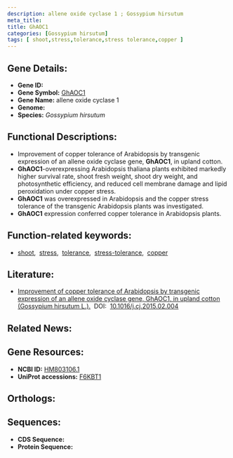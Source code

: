 ```yaml
---
description: allene oxide cyclase 1 ; Gossypium hirsutum
meta_title:
title: GhAOC1
categories: [Gossypium hirsutum]
tags: [ shoot,stress,tolerance,stress tolerance,copper ]
---
```


## Gene Details:
- **Gene ID:** []()
- **Gene Symbol:** <u>GhAOC1</u>
- **Gene Name:** allene oxide cyclase 1
- **Genome:** 
- **Species:** *Gossypium hirsutum*

## Functional Descriptions:
   - Improvement of copper tolerance of Arabidopsis by transgenic expression of an allene oxide cyclase gene, **GhAOC1**, in upland cotton.
   - **GhAOC1**-overexpressing Arabidopsis thaliana plants exhibited markedly higher survival rate, shoot fresh weight, shoot dry weight, and photosynthetic efficiency, and reduced cell membrane damage and lipid peroxidation under copper stress.
   - **GhAOC1** was overexpressed in Arabidopsis and the copper stress tolerance of the transgenic Arabidopsis plants was investigated.
   - **GhAOC1** expression conferred copper tolerance in Arabidopsis plants.

## Function-related keywords:
   - [shoot](/tags/shoot/),&nbsp;&nbsp;[stress](/tags/stress/),&nbsp;&nbsp;[tolerance](/tags/tolerance/),&nbsp;&nbsp;[stress-tolerance](/tags/stress-tolerance/),&nbsp;&nbsp;[copper](/tags/copper/)

## Literature:
   - [Improvement of copper tolerance of Arabidopsis by transgenic expression of an allene oxide cyclase gene, GhAOC1, in upland cotton (Gossypium hirsutum L.).](https://www.doi.org/10.1016/j.cj.2015.02.004)&nbsp;&nbsp;DOI:&nbsp;&nbsp;[10.1016/j.cj.2015.02.004](https://www.doi.org/10.1016/j.cj.2015.02.004)

## Related News:

## Gene Resources:
- **NCBI ID:**  [HM803106.1](https://www.ncbi.nlm.nih.gov/search/all/?term=HM803106.1)
- **UniProt accessions:**  [F6KBT1](https://www.uniprot.org/uniprotkb/F6KBT1/entry)

## Orthologs:

## Sequences:
- **CDS Sequence:**
- **Protein Sequence:**
